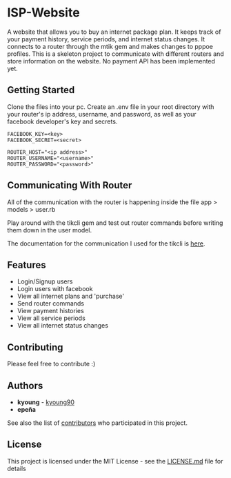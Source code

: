 # ISP-Website

A website that allows you to buy an internet package plan. It keeps track of your payment history, service periods, and internet status changes. It connects to a router through the mtik gem and makes changes to pppoe profiles. This is a skeleton project to communicate with different routers and store information on the website. No payment API has been implemented yet.

## Getting Started 

Clone the files into your pc. Create an .env file in your root directory with your router's ip address, username, and password, as well as your facebook developer's key and secrets.

```
FACEBOOK_KEY=<key>
FACEBOOK_SECRET=<secret>

ROUTER_HOST="<ip address>"
ROUTER_USERNAME="<username>"
ROUTER_PASSWORD="<password>"
```

## Communicating With Router

All of the communication with the router is happening inside the file app > models > user.rb

Play around with the tikcli gem and test out router commands before writing them down in the user model.

The documentation for the communication I used for the tikcli is [here](https://wiki.mikrotik.com/wiki/API_Ruby_class).
  
## Features

* Login/Signup users
* Login users with facebook
* View all internet plans and 'purchase'
* Send router commands 
* View payment histories
* View all service periods
* View all internet status changes

## Contributing

Please feel free to contribute :)

## Authors

* **kyoung** - [kyoung90](https://github.com/kyoung90) 
* **epeña** 

See also the list of [contributors](https://github.com/kyoung90/country/graphs/contributors) who participated in this project.

## License

This project is licensed under the MIT License - see the [LICENSE.md](LICENSE.md) file for details

